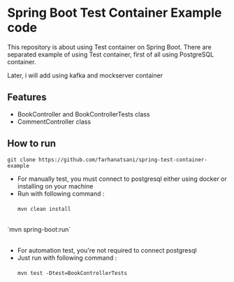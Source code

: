 # Spring Boot Test Container Example code

This repository is about using Test container on Spring Boot. There are separated example of using Test container, first of all using PostgreSQL container.

Later, i will add using kafka and mockserver container

## Features

- BookController and BookControllerTests class
- CommentController class

## How to run
`git clone https://github.com/farhanatsani/spring-test-container-example`

- For manually test, you must connect to postgresql either using docker or installing on your machine
- Run with following command :
<br /> <br />
`mvn clean install`
<br />
`mvn spring-boot:run`
<br /> <br />

- For automation test, you're not required to connect postgresql
- Just run with following command :
<br /> <br />
`mvn test -Dtest=BookControllerTests`

